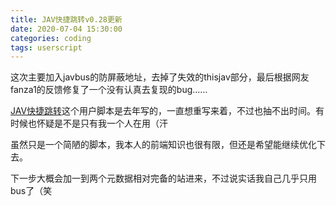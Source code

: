 ```yaml
---
title: JAV快捷跳转v0.28更新
date: 2020-07-04 15:30:00
categories: coding
tags: userscript
---
```


这次主要加入javbus的防屏蔽地址，去掉了失效的thisjav部分，最后根据网友fanza1的反馈修复了一个没有认真去复现的bug…… 

<!-- more -->

[JAV快捷跳转][1]这个用户脚本是去年写的，一直想重写来着，不过也抽不出时间。有时候也怀疑是不是只有我一个人在用（汗

虽然只是一个简陋的脚本，我本人的前端知识也很有限，但还是希望能继续优化下去。

下一步大概会加一到两个元数据相对完备的站进来，不过说实话我自己几乎只用bus了（笑

[1]: https://sleazyfork.org/en/scripts/377603-jav%E5%BF%AB%E6%8D%B7%E8%B7%B3%E8%BD%AC "JAV快捷跳转"
